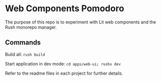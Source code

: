 # Web Components Pomodoro

The purpose of this repo is to experiment with Lit web components and the Rush monorepo manager.

## Commands

Build all: `rush build`

Start application in dev mode: `cd apps/web-ui; rushx dev`

Refer to the readme files in each project for further details.